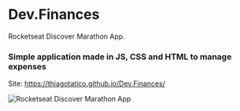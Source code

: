 # Dev.Finances
Rocketseat Discover Marathon App.

### Simple application made in JS, CSS and HTML to manage expenses

Site: https://thiagotatico.github.io/Dev.Finances/

<img align="center" alt="Rocketseat Discover Marathon App" src="https://i.imgur.com/ei1OX8s.png">
